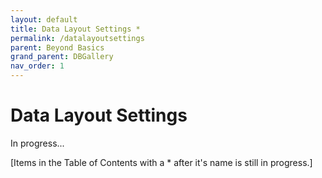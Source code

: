 ```yaml
---
layout: default
title: Data Layout Settings *
permalink: /datalayoutsettings
parent: Beyond Basics
grand_parent: DBGallery
nav_order: 1
---
```


# Data Layout Settings

In progress...

[Items in the Table of Contents with a * after it's name is still in progress.]
